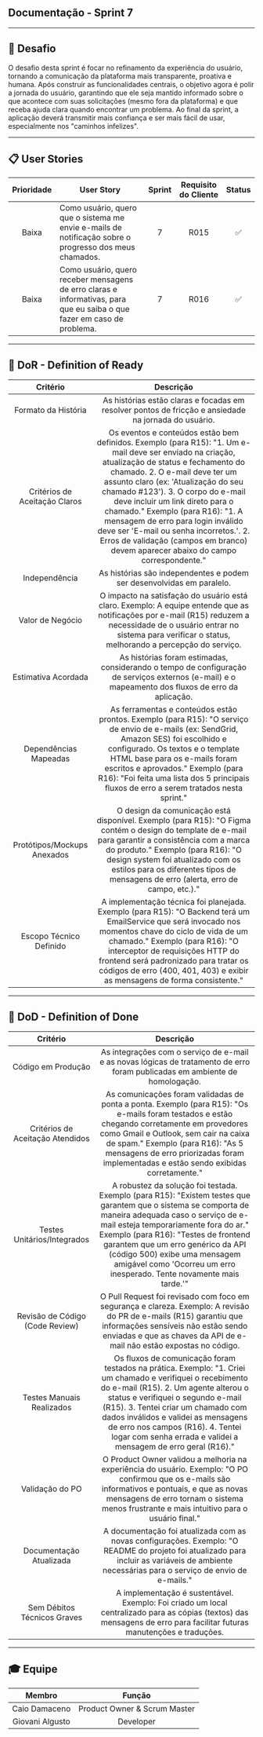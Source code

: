 ## Documentação - Sprint 7

---
## 🏅 Desafio

O desafio desta sprint é focar no refinamento da experiência do usuário, tornando a comunicação da plataforma mais transparente, proativa e humana. Após construir as funcionalidades centrais, o objetivo agora é polir a jornada do usuário, garantindo que ele seja mantido informado sobre o que acontece com suas solicitações (mesmo fora da plataforma) e que receba ajuda clara quando encontrar um problema. Ao final da sprint, a aplicação deverá transmitir mais confiança e ser mais fácil de usar, especialmente nos "caminhos infelizes".

---
## 📋 User Stories

| Prioridade | User Story                                                                                                                                       | Sprint | Requisito do Cliente | Status   |
| :--------: | -----------------------------------------------------------------------------------------------------------------------------------------------  | :----: | :------------------: | :------: |
|    Baixa   |	Como usuário, quero que o sistema me envie e-mails de notificação sobre o progresso dos meus chamados.                                          |   7    | R015                 |    ✅    |
|    Baixa	 |	Como usuário, quero receber mensagens de erro claras e informativas, para que eu saiba o que fazer em caso de problema.                         |   7    | R016                 |    ✅    |

---

## 🏅 DoR - Definition of Ready

|  Critério                    | Descrição                                                                                                                                                                                                                                                                                                                                                                                                                                                                                                   |
| :--------------------------: | :---------------------------------------------------------------------------------------------------------------------------------------------------------------------------------------------------------------------------------------------------------------------------------------------------------------------------------------------------------------------------------------------------------------------------------------------------------------------------------------------------------: |
|Formato da História           |	As histórias estão claras e focadas em resolver pontos de fricção e ansiedade na jornada do usuário.                                                                                                                                                                                                                                                                                                                                                                                                       |
|Critérios de Aceitação Claros |	Os eventos e conteúdos estão bem definidos. Exemplo (para R15): "1. Um e-mail deve ser enviado na criação, atualização de status e fechamento do chamado. 2. O e-mail deve ter um assunto claro (ex: 'Atualização do seu chamado #123'). 3. O corpo do e-mail deve incluir um link direto para o chamado." Exemplo (para R16): "1. A mensagem de erro para login inválido deve ser 'E-mail ou senha incorretos.'. 2. Erros de validação (campos em branco) devem aparecer abaixo do campo correspondente." |
|Independência                 |	As histórias são independentes e podem ser desenvolvidas em paralelo.                                                                                                                                                                                                                                                                                                                                                                                                                                      |
|Valor de Negócio              |	O impacto na satisfação do usuário está claro. Exemplo: A equipe entende que as notificações por e-mail (R15) reduzem a necessidade de o usuário entrar no sistema para verificar o status, melhorando a percepção do serviço.                                                                                                                                                                                                                                                                             |
|Estimativa Acordada           |	As histórias foram estimadas, considerando o tempo de configuração de serviços externos (e-mail) e o mapeamento dos fluxos de erro da aplicação.                                                                                                                                                                                                                                                                                                                                                           |
|Dependências Mapeadas         |	As ferramentas e conteúdos estão prontos. Exemplo (para R15): "O serviço de envio de e-mails (ex: SendGrid, Amazon SES) foi escolhido e configurado. Os textos e o template HTML base para os e-mails foram escritos e aprovados." Exemplo (para R16): "Foi feita uma lista dos 5 principais fluxos de erro a serem tratados nesta sprint."                                                                                                                                                                |
|Protótipos/Mockups Anexados   |	O design da comunicação está disponível. Exemplo (para R15): "O Figma contém o design do template de e-mail para garantir a consistência com a marca do produto." Exemplo (para R16): "O design system foi atualizado com os estilos para os diferentes tipos de mensagens de erro (alerta, erro de campo, etc.)."                                                                                                                                                                                         |
|Escopo Técnico Definido       |	A implementação técnica foi planejada. Exemplo (para R15): "O Backend terá um EmailService que será invocado nos momentos chave do ciclo de vida de um chamado." Exemplo (para R16): "O interceptor de requisições HTTP do frontend será padronizado para tratar os códigos de erro (400, 401, 403) e exibir as mensagens de forma consistente."                                                                                                                                                           |

---

## 🏅 DoD - Definition of Done

|  Critério                       | Descrição                                                                                                                                                                                                                                                                                                                                                                            |
| :-----------------------------: | :----------------------------------------------------------------------------------------------------------------------------------------------------------------------------------------------------------------------------------------------------------------------------------------------------------------------------------------------------------------------------------: |
|Código em Produção               |	As integrações com o serviço de e-mail e as novas lógicas de tratamento de erro foram publicadas em ambiente de homologação.                                                                                                                                                                                                                                                         |
|Critérios de Aceitação Atendidos |	As comunicações foram validadas de ponta a ponta. Exemplo (para R15): "Os e-mails foram testados e estão chegando corretamente em provedores como Gmail e Outlook, sem cair na caixa de spam." Exemplo (para R16): "As 5 mensagens de erro priorizadas foram implementadas e estão sendo exibidas corretamente."                                                                     |
|Testes Unitários/Integrados      |	A robustez da solução foi testada. Exemplo (para R15): "Existem testes que garantem que o sistema se comporta de maneira adequada caso o serviço de e-mail esteja temporariamente fora do ar." Exemplo (para R16): "Testes de frontend garantem que um erro genérico da API (código 500) exibe uma mensagem amigável como 'Ocorreu um erro inesperado. Tente novamente mais tarde.'" |
|Revisão de Código (Code Review)  |	O Pull Request foi revisado com foco em segurança e clareza. Exemplo: A revisão do PR de e-mails (R15) garantiu que informações sensíveis não estão sendo enviadas e que as chaves da API de e-mail não estão expostas no código.                                                                                                                                                    |
|Testes Manuais Realizados        |	Os fluxos de comunicação foram testados na prática. Exemplo: "1. Criei um chamado e verifiquei o recebimento do e-mail (R15). 2. Um agente alterou o status e verifiquei o segundo e-mail (R15). 3. Tentei criar um chamado com dados inválidos e validei as mensagens de erro nos campos (R16). 4. Tentei logar com senha errada e validei a mensagem de erro geral (R16)."         |
|Validação do PO                  |	O Product Owner validou a melhoria na experiência do usuário. Exemplo: "O PO confirmou que os e-mails são informativos e pontuais, e que as novas mensagens de erro tornam o sistema menos frustrante e mais intuitivo para o usuário final."                                                                                                                                        |
|Documentação Atualizada          |	A documentação foi atualizada com as novas configurações. Exemplo: "O README do projeto foi atualizado para incluir as variáveis de ambiente necessárias para o serviço de envio de e-mails."                                                                                                                                                                                        |
|Sem Débitos Técnicos Graves      |	A implementação é sustentável. Exemplo: Foi criado um local centralizado para as cópias (textos) das mensagens de erro para facilitar futuras manutenções e traduções.                                                                                                                                                                                                               |

---

## 🎓 Equipe

| Membro          |  Função                      |
| :-------------: | :--------------------------: |
| Caio Damaceno   | Product Owner & Scrum Master |
| Giovani Algusto | Developer                    |
